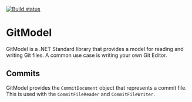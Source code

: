 [![Build status](https://img.shields.io/appveyor/ci/alexwnovak/GitModel.svg?style=flat-square)](https://ci.appveyor.com/project/alexwnovak/GitModel)

# GitModel

GitModel is a .NET Standard library that provides a model for reading and writing Git files. A common use case is writing your own Git Editor.

## Commits

GitModel provides the `CommitDocument` object that represents a commit file. This is used with the `CommitFileReader` and `CommitFileWriter`.